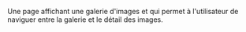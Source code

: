 ﻿Une page affichant une galerie d'images et qui permet à l'utilisateur de naviguer entre la galerie et le détail des images.